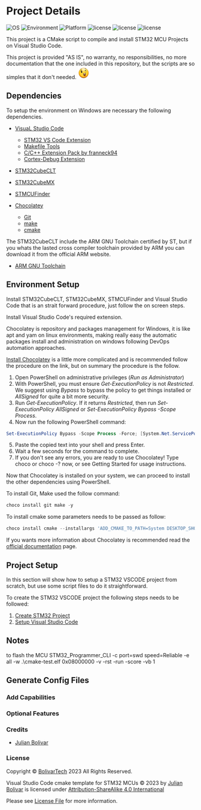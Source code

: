 # Project Details

![OS](https://img.shields.io/badge/OS-Windows-darkgreen)
![Environment](https://img.shields.io/badge/environment-VSC-darkgreen)
![Platform](https://img.shields.io/badge/Platform-STM32-darkgreen)
![license](https://img.shields.io/badge/script-cmake-brightgreen.svg?style=flat-square)
![license](https://img.shields.io/badge/language-c/c++-brightgreen.svg?style=flat-square)
![license](https://img.shields.io/badge/license-MIT-brightgreen.svg?style=flat-square)

This project is a CMake script to compile and install STM32 MCU Projects on Visual Studio Code.

This project is provided "AS IS", no warranty, no responsibilities, no more documentation that the one included in this repository, but the scripts are so simples that it don't needed. ![winking](/images/winking.png)

## Dependencies

To setup the environment on Windows are necessary the following dependencies.

- [VisuaL Studio Code](https://code.visualstudio.com)
  - [STM32 VS Code Extension](https://marketplace.visualstudio.com/items?itemName=stmicroelectronics.stm32-vscode-extension)
  - [Makefile Tools](https://marketplace.visualstudio.com/items?itemName=ms-vscode.makefile-tools)
  - [C/C++ Extension Pack by franneck94](https://marketplace.visualstudio.com/items?itemName=franneck94.vscode-c-cpp-dev-extension-pack)
  - [Cortex-Debug Extension](https://marketplace.visualstudio.com/items?itemName=marus25.cortex-debug)

- [STM32CubeCLT](https://www.st.com/en/development-tools/stm32cubeclt.html)
- [STM32CubeMX](https://www.st.com/en/development-tools/stm32cubemx.html)
- [STMCUFinder](https://www.st.com/en/development-tools/st-mcu-finder-pc.html)
- [Chocolatey](https://chocolatey.org)
  - [Git](https://community.chocolatey.org/packages/git)
  - [make](https://community.chocolatey.org/packages/make)
  - [cmake](https://community.chocolatey.org/packages/cmake)

The STM32CubeCLT include the ARM GNU Toolchain certified by ST, but if you whats
the lasted cross compiler toolchain provided by ARM you can download it from the
official ARM website.

- [ARM GNU Toolchain](https://developer.arm.com/Tools%20and%20Software/GNU%20Toolchain)

## Environment Setup

Install STM32CubeCLT, STM32CubeMX, STMCUFinder and Visual Studio Code that is an strait forward procedure, just follow the on screen steps.

Install Visual Studio Code's required extension.

Chocolatey is repository and packages management for Windows, it is like apt and yam on linux environments, making really easy the automatic packages install and administration on windows following DevOps automation approaches.

[Install Chocolatey](https://chocolatey.org/install#individual) is a little more complicated and is recommended follow the procedure on the link, but on summary the procedure is the follow.

1. Open PowerShell on administrative privileges (*Run as Administrator*)
2. With PowerShell, you must ensure *Get-ExecutionPolicy* is not *Restricted*. We suggest using *Bypass* to bypass the policy to get things installed or *AllSigned* for quite a bit more security.
3. Run *Get-ExecutionPolicy*. If it returns *Restricted*, then run *Set-ExecutionPolicy AllSigned* or *Set-ExecutionPolicy Bypass -Scope Process*.
4. Now run the following PowerShell command:

```PowerShell
Set-ExecutionPolicy Bypass -Scope Process -Force; [System.Net.ServicePointManager]::SecurityProtocol = [System.Net.ServicePointManager]::SecurityProtocol -bor 3072; iex ((New-Object System.Net.WebClient).DownloadString('https://community.chocolatey.org/install.ps1'))
```

5. Paste the copied text into your shell and press Enter.
6. Wait a few seconds for the command to complete.
7. If you don't see any errors, you are ready to use Chocolatey! Type choco or choco -? now, or see Getting Started for usage instructions.


Now that Chocolatey is installed on your system, we can proceed to install the other dependencies using PowerShell.

To install Git, Make used the follow command:

```PowerShell
choco install git make -y
```

To install cmake some parameters needs to be passed as follow:

```PowerShell
choco install cmake --installargs 'ADD_CMAKE_TO_PATH=System DESKTOP_SHORTCUT_REQUESTED=1 ALLUSERS=1' -y
```

If you wants more information about Chocolatey is recommended read the [official documentation](https://docs.chocolatey.org/en-us) page.

## Project Setup

In this section will show how to setup a STM32 VSCODE project from scratch, but use some script files to do it straightforward.

To create the STM32 VSCODE project the following steps needs to be followed:

1. [Create STM32 Project](HowTos/New_STM32_Project.md)
2. [Setup Visual Studio Code](HowTos/Setup_VSCODE.md)

## Notes

to flash the MCU
STM32_Programmer_CLI -c port=swd speed=Reliable -e all -w .\cmake-test.elf 0x08000000 -v -rst -run -score -vb 1

## Generate Config Files

### Add Capabilities

### Optional Features

### Credits

- [Julian Bolivar](https://www.bolivartech.com)

### License

Copyright © [BolivarTech](https://www.bolivartech.com) 2023 All Rights Reserved.

Visual Studio Code cmake template for STM32 MCUs © 2023 by [Julian Bolivar](https://www.bolivartech.com) is licensed under [Attribution-ShareAlike 4.0 International](https://creativecommons.org/licenses/by-sa/4.0/legalcode)

Please see [License File](LICENSE.md) for more information.
